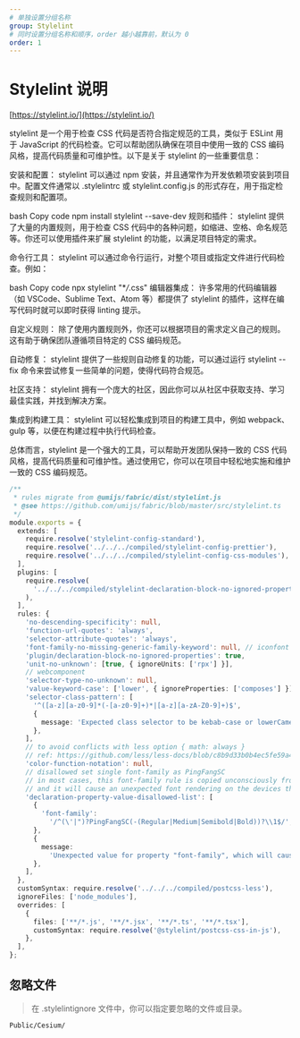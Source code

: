 ```yaml
---
# 单独设置分组名称
group: Stylelint
# 同时设置分组名称和顺序，order 越小越靠前，默认为 0
order: 1
---
```


# Stylelint 说明

[https://stylelint.io/](https://stylelint.io/)

stylelint 是一个用于检查 CSS 代码是否符合指定规范的工具，类似于 ESLint 用于 JavaScript 的代码检查。它可以帮助团队确保在项目中使用一致的 CSS 编码风格，提高代码质量和可维护性。以下是关于 stylelint 的一些重要信息：

安装和配置： stylelint 可以通过 npm 安装，并且通常作为开发依赖项安装到项目中。配置文件通常以 .stylelintrc 或 stylelint.config.js 的形式存在，用于指定检查规则和配置项。

bash
Copy code
npm install stylelint --save-dev
规则和插件： stylelint 提供了大量的内置规则，用于检查 CSS 代码中的各种问题，如缩进、空格、命名规范等。你还可以使用插件来扩展 stylelint 的功能，以满足项目特定的需求。

命令行工具： stylelint 可以通过命令行运行，对整个项目或指定文件进行代码检查。例如：

bash
Copy code
npx stylelint "\*_/_.css"
编辑器集成： 许多常用的代码编辑器（如 VSCode、Sublime Text、Atom 等）都提供了 stylelint 的插件，这样在编写代码时就可以即时获得 linting 提示。

自定义规则： 除了使用内置规则外，你还可以根据项目的需求定义自己的规则。这有助于确保团队遵循项目特定的 CSS 编码规范。

自动修复： stylelint 提供了一些规则自动修复的功能，可以通过运行 stylelint --fix 命令来尝试修复一些简单的问题，使得代码符合规范。

社区支持： stylelint 拥有一个庞大的社区，因此你可以从社区中获取支持、学习最佳实践，并找到解决方案。

集成到构建工具： stylelint 可以轻松集成到项目的构建工具中，例如 webpack、gulp 等，以便在构建过程中执行代码检查。

总体而言，stylelint 是一个强大的工具，可以帮助开发团队保持一致的 CSS 代码风格，提高代码质量和可维护性。通过使用它，你可以在项目中轻松地实施和维护一致的 CSS 编码规范。

```ts
/**
 * rules migrate from @umijs/fabric/dist/stylelint.js
 * @see https://github.com/umijs/fabric/blob/master/src/stylelint.ts
 */
module.exports = {
  extends: [
    require.resolve('stylelint-config-standard'),
    require.resolve('../../../compiled/stylelint-config-prettier'),
    require.resolve('../../../compiled/stylelint-config-css-modules'),
  ],
  plugins: [
    require.resolve(
      '../../../compiled/stylelint-declaration-block-no-ignored-properties',
    ),
  ],
  rules: {
    'no-descending-specificity': null,
    'function-url-quotes': 'always',
    'selector-attribute-quotes': 'always',
    'font-family-no-missing-generic-family-keyword': null, // iconfont
    'plugin/declaration-block-no-ignored-properties': true,
    'unit-no-unknown': [true, { ignoreUnits: ['rpx'] }],
    // webcomponent
    'selector-type-no-unknown': null,
    'value-keyword-case': ['lower', { ignoreProperties: ['composes'] }],
    'selector-class-pattern': [
      '^([a-z][a-z0-9]*(-[a-z0-9]+)*|[a-z][a-zA-Z0-9]+)$',
      {
        message: 'Expected class selector to be kebab-case or lowerCamelCase',
      },
    ],
    // to avoid conflicts with less option { math: always }
    // ref: https://github.com/less/less-docs/blob/c8b9d33b0b4ec5fe59a4bbda11db202545741228/content/usage/less-options.md#math
    'color-function-notation': null,
    // disallowed set single font-family as PingFangSC
    // in most cases, this font-family rule is copied unconsciously from Sketch
    // and it will cause an unexpected font rendering on the devices that have no PingFangSC font
    'declaration-property-value-disallowed-list': [
      {
        'font-family':
          '/^(\'|")?PingFangSC(-(Regular|Medium|Semibold|Bold))?\\1$/',
      },
      {
        message:
          'Unexpected value for property "font-family", which will cause some devices to render the wrong font, please delete this "font-family" css rule, see also: https://github.com/umijs/umi/pull/11001',
      },
    ],
  },
  customSyntax: require.resolve('../../../compiled/postcss-less'),
  ignoreFiles: ['node_modules'],
  overrides: [
    {
      files: ['**/*.js', '**/*.jsx', '**/*.ts', '**/*.tsx'],
      customSyntax: require.resolve('@stylelint/postcss-css-in-js'),
    },
  ],
};
```

## 忽略文件

> 在 .stylelintignore 文件中，你可以指定要忽略的文件或目录。

```
Public/Cesium/
```

